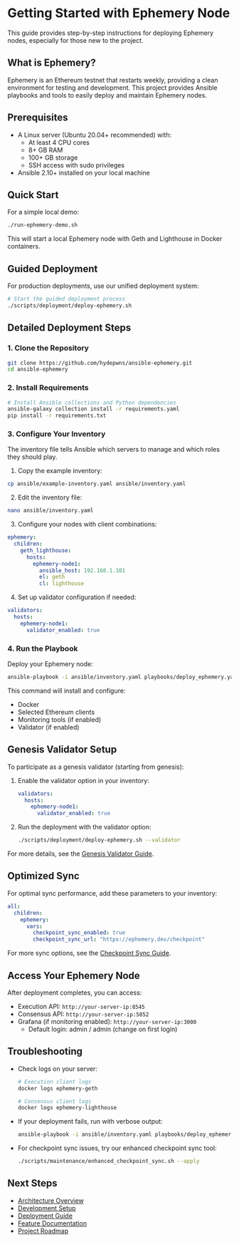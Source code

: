 # Getting Started with Ephemery Node

This guide provides step-by-step instructions for deploying Ephemery nodes, especially for those new to the project.

## What is Ephemery?

Ephemery is an Ethereum testnet that restarts weekly, providing a clean environment for testing and development. This project provides Ansible playbooks and tools to easily deploy and maintain Ephemery nodes.

## Prerequisites

- A Linux server (Ubuntu 20.04+ recommended) with:
  - At least 4 CPU cores
  - 8+ GB RAM
  - 100+ GB storage
  - SSH access with sudo privileges
- Ansible 2.10+ installed on your local machine

## Quick Start

For a simple local demo:

```bash
./run-ephemery-demo.sh
```

This will start a local Ephemery node with Geth and Lighthouse in Docker containers.

## Guided Deployment

For production deployments, use our unified deployment system:

```bash
# Start the guided deployment process
./scripts/deployment/deploy-ephemery.sh
```

## Detailed Deployment Steps

### 1. Clone the Repository

```bash
git clone https://github.com/hydepwns/ansible-ephemery.git
cd ansible-ephemery
```

### 2. Install Requirements

```bash
# Install Ansible collections and Python dependencies
ansible-galaxy collection install -r requirements.yaml
pip install -r requirements.txt
```

### 3. Configure Your Inventory

The inventory file tells Ansible which servers to manage and which roles they should play.

1. Copy the example inventory:

```bash
cp ansible/example-inventory.yaml ansible/inventory.yaml
```

2. Edit the inventory file:

```bash
nano ansible/inventory.yaml
```

3. Configure your nodes with client combinations:

```yaml
ephemery:
  children:
    geth_lighthouse:
      hosts:
        ephemery-node1:
          ansible_host: 192.168.1.101
          el: geth
          cl: lighthouse
```

4. Set up validator configuration if needed:

```yaml
validators:
  hosts:
    ephemery-node1:
      validator_enabled: true
```

### 4. Run the Playbook

Deploy your Ephemery node:

```bash
ansible-playbook -i ansible/inventory.yaml playbooks/deploy_ephemery.yaml
```

This command will install and configure:
- Docker
- Selected Ethereum clients
- Monitoring tools (if enabled)
- Validator (if enabled)

## Genesis Validator Setup

To participate as a genesis validator (starting from genesis):

1. Enable the validator option in your inventory:
   ```yaml
   validators:
     hosts:
       ephemery-node1:
         validator_enabled: true
   ```

2. Run the deployment with the validator option:
   ```bash
   ./scripts/deployment/deploy-ephemery.sh --validator
   ```

For more details, see the [Genesis Validator Guide](./OPERATIONS/GENESIS_VALIDATOR.md).

## Optimized Sync

For optimal sync performance, add these parameters to your inventory:

```yaml
all:
  children:
    ephemery:
      vars:
        checkpoint_sync_enabled: true
        checkpoint_sync_url: "https://ephemery.dev/checkpoint"
```

For more sync options, see the [Checkpoint Sync Guide](./FEATURES/CHECKPOINT_SYNC.md).

## Access Your Ephemery Node

After deployment completes, you can access:

- Execution API: `http://your-server-ip:8545`
- Consensus API: `http://your-server-ip:5052`
- Grafana (if monitoring enabled): `http://your-server-ip:3000`
  - Default login: admin / admin (change on first login)

## Troubleshooting

- Check logs on your server:
  ```bash
  # Execution client logs
  docker logs ephemery-geth

  # Consensus client logs
  docker logs ephemery-lighthouse
  ```

- If your deployment fails, run with verbose output:
  ```bash
  ansible-playbook -i ansible/inventory.yaml playbooks/deploy_ephemery.yaml -vv
  ```

- For checkpoint sync issues, try our enhanced checkpoint sync tool:
  ```bash
  ./scripts/maintenance/enhanced_checkpoint_sync.sh --apply
  ```

## Next Steps

- [Architecture Overview](./ARCHITECTURE/ARCHITECTURE.md)
- [Development Setup](./DEVELOPMENT/DEVELOPMENT_SETUP.md)
- [Deployment Guide](./DEPLOYMENT/DEPLOYMENT.md)
- [Feature Documentation](./FEATURES/)
- [Project Roadmap](./PROJECT_MANAGEMENT/ROADMAP.md)
